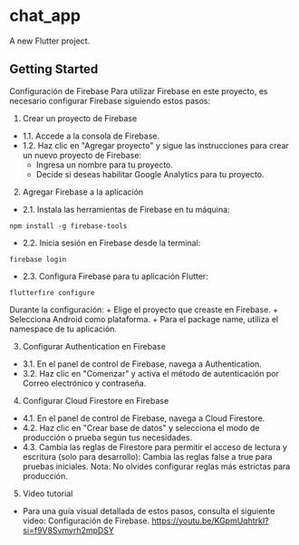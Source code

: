 # chat_app

A new Flutter project.

## Getting Started

Configuración de Firebase
Para utilizar Firebase en este proyecto, es necesario configurar Firebase siguiendo estos pasos:

1. Crear un proyecto de Firebase
  - 1.1. Accede a la consola de Firebase.
  - 1.2. Haz clic en "Agregar proyecto" y sigue las instrucciones para crear un nuevo proyecto de Firebase:
      + Ingresa un nombre para tu proyecto.
      + Decide si deseas habilitar Google Analytics para tu proyecto.
2. Agregar Firebase a la aplicación
  - 2.1. Instala las herramientas de Firebase en tu máquina:
  ```
  npm install -g firebase-tools
  ```
  - 2.2. Inicia sesión en Firebase desde la terminal:
  ```
  firebase login
  ```
  - 2.3. Configura Firebase para tu aplicación Flutter:
  ```
  flutterfire configure
  ```
  Durante la configuración:
    + Elige el proyecto que creaste en Firebase.
    + Selecciona Android como plataforma.
    + Para el package name, utiliza el namespace de tu aplicación.
    
3. Configurar Authentication en Firebase
  - 3.1. En el panel de control de Firebase, navega a Authentication.
  - 3.2. Haz clic en "Comenzar" y activa el método de autenticación por Correo electrónico y contraseña.

4. Configurar Cloud Firestore en Firebase
  - 4.1. En el panel de control de Firebase, navega a Cloud Firestore.
  - 4.2. Haz clic en "Crear base de datos" y selecciona el modo de producción o prueba según tus necesidades.
  - 4.3. Cambia las reglas de Firestore para permitir el acceso de lectura y escritura (solo para desarrollo):
  Cambia las reglas false a true para pruebas iniciales. Nota: No olvides configurar reglas más estrictas para producción.

5. Video tutorial
  - Para una guía visual detallada de estos pasos, consulta el siguiente video: Configuración de Firebase.
  https://youtu.be/KGpmUqhtrkI?si=f9V8Svmyrh2mpDSY

